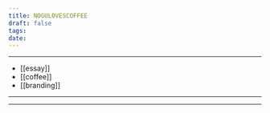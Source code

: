 ```yaml
---
title: NOGULOVESCOFFEE
draft: false
tags: 
date:
---
```


---
- [[essay]]
- [[coffee]]
- [[branding]]
---


---
